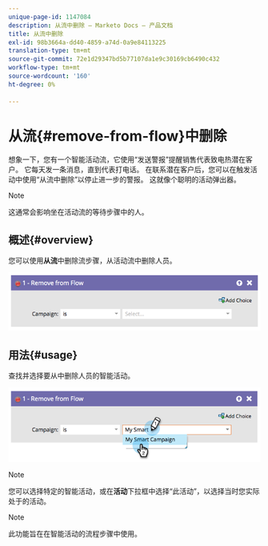 ```yaml
---
unique-page-id: 1147084
description: 从流中删除 — Marketo Docs — 产品文档
title: 从流中删除
exl-id: 98b3664a-dd40-4859-a74d-0a9e84113225
translation-type: tm+mt
source-git-commit: 72e1d29347bd5b77107da1e9c30169cb6490c432
workflow-type: tm+mt
source-wordcount: '160'
ht-degree: 0%

---
```


# 从流{#remove-from-flow}中删除

想象一下，您有一个智能活动流，它使用“发送警报”提醒销售代表致电热潜在客户。 它每天发一条消息，直到代表打电话。 在联系潜在客户后，您可以在触发活动中使用“从流中删除”以停止进一步的警报。 这就像个聪明的活动弹出器。

>[!NOTE]
>
>这通常会影响坐在活动流的等待步骤中的人。

## 概述{#overview}

您可以使用&#x200B;**从流**&#x200B;中删除流步骤，从活动流中删除人员。

![](assets/image2014-9-22-17-3a10-3a21.png)

## 用法{#usage}

查找并选择要从中删除人员的智能活动。

![](assets/image2014-9-22-17-3a10-3a28.png)

>[!NOTE]
>
>您可以选择特定的智能活动，或在&#x200B;**活动**&#x200B;下拉框中选择“此活动”，以选择当时您实际处于的活动。

>[!NOTE]
>
>此功能旨在在智能活动的流程步骤中使用。
